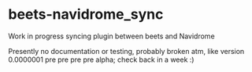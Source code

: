 # beets-navidrome_sync
Work in progress syncing plugin between beets and Navidrome 

Presently no documentation or testing, probably broken atm, like version 0.0000001 pre pre pre pre alpha; check back in a week :)
